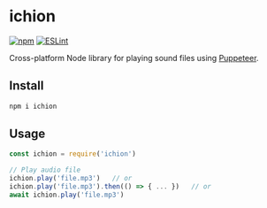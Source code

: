 # ichion
[![npm](https://img.shields.io/npm/v/ichion)](https://www.npmjs.com/package/ichion)
[![ESLint](https://github.com/Dylankjy/ichion/actions/workflows/eslint.yml/badge.svg)](https://github.com/Dylankjy/ichion/actions/workflows/eslint.yml)

 Cross-platform Node library for playing sound files using [Puppeteer](https://pptr.dev).

## Install
```sh
npm i ichion
```

## Usage
```js
const ichion = require('ichion')

// Play audio file
ichion.play('file.mp3')   // or
ichion.play('file.mp3').then(() => { ... })   // or
await ichion.play('file.mp3')
```
